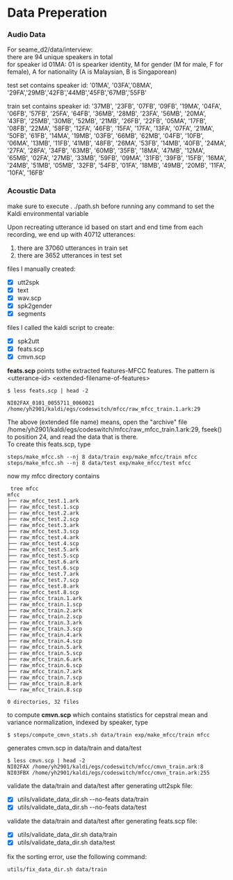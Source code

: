 # Data Preperation

### Audio Data  

For seame_d2/data/interview:    
there are 94 unique speakers in total  
for speaker id 01MA: 01 is spearker identity, M for gender (M for male, F for female), A for nationality (A is Malaysian, B is Singaporean)     

test set contains speaker id: '01MA', '03FA','08MA', '29FA','29MB','42FB','44MB','45FB','67MB','55FB'   

train set contains speaker id: '37MB', '23FB', '07FB', '09FB', '19MA', '04FA', '06FB', '57FB', '25FA', '64FB', '36MB', '28MB', '23FA', '56MB', '20MA', '43FB', '25MB', '30MB', '52MB', '21MB', '26FB', '22FB', '05MA', '17FB', '08FB', '22MA', '58FB', '12FA', '46FB', '15FA', '17FA', '13FA', '07FA', '21MA', '50FB', '61FB', '14MA', '19MB', '03FB', '66MB', '62MB', '04FB', '10FB', '06MA', '13MB', '11FB', '41MB', '48FB', '26MA', '53FB', '14MB', '40FB', '24MA', '27FA', '28FA', '34FB', '63MB', '60MB', '35FB', '18MA', '47MB', '12MA', '65MB', '02FA', '27MB', '33MB', '59FB', '09MA', '31FB', '39FB', '15FB', '16MA', '24MB', '51MB', '05MB', '32FB', '54FB', '01FA', '18MB', '49MB', '20MB', '11FA', '10FA', '16FB'

### Acoustic Data
make sure to execute . ./path.sh before running any command to set the Kaldi environmental variable 

Upon recreating utterance id based on start and end time from each recording, we end up with 40712 utterances:
1. there are 37060 utterances in train set  
2. there are 3652 utterances in test set  

files I manually created:   
- [x] utt2spk  
- [x] text   
- [x] wav.scp  
- [x] spk2gender
- [x] segments   

files I called the kaldi script to create:
- [x] spk2utt
- [x] feats.scp  
- [x] cmvn.scp  

**feats.scp** points tothe extracted features-MFCC features. The pattern is \<utterance-id> \<extended-filename-of-features> 
```
$ less feats.scp | head -2

NI02FAX_0101_0055711_0060021 /home/yh2901/kaldi/egs/codeswitch/mfcc/raw_mfcc_train.1.ark:29
```
The above (extended file name) means, open the "archive" file /home/yh2901/kaldi/egs/codeswitch/mfcc/raw_mfcc_train.1.ark:29, fseek() to position 24, and read the data that is there.   
To create this feats.scp, type 
```
steps/make_mfcc.sh --nj 8 data/train exp/make_mfcc/train mfcc
steps/make_mfcc.sh --nj 8 data/test exp/make_mfcc/test mfcc
```
now my mfcc directory contains 
```
 tree mfcc
mfcc
├── raw_mfcc_test.1.ark
├── raw_mfcc_test.1.scp
├── raw_mfcc_test.2.ark
├── raw_mfcc_test.2.scp
├── raw_mfcc_test.3.ark
├── raw_mfcc_test.3.scp
├── raw_mfcc_test.4.ark
├── raw_mfcc_test.4.scp
├── raw_mfcc_test.5.ark
├── raw_mfcc_test.5.scp
├── raw_mfcc_test.6.ark
├── raw_mfcc_test.6.scp
├── raw_mfcc_test.7.ark
├── raw_mfcc_test.7.scp
├── raw_mfcc_test.8.ark
├── raw_mfcc_test.8.scp
├── raw_mfcc_train.1.ark
├── raw_mfcc_train.1.scp
├── raw_mfcc_train.2.ark
├── raw_mfcc_train.2.scp
├── raw_mfcc_train.3.ark
├── raw_mfcc_train.3.scp
├── raw_mfcc_train.4.ark
├── raw_mfcc_train.4.scp
├── raw_mfcc_train.5.ark
├── raw_mfcc_train.5.scp
├── raw_mfcc_train.6.ark
├── raw_mfcc_train.6.scp
├── raw_mfcc_train.7.ark
├── raw_mfcc_train.7.scp
├── raw_mfcc_train.8.ark
└── raw_mfcc_train.8.scp

0 directories, 32 files
```

to compute **cmvn.scp** which contains statistics for cepstral mean and variance normalization, indexed by speaker, type
```
$ steps/compute_cmvn_stats.sh data/train exp/make_mfcc/train mfcc
```
generates cmvn.scp in data/train and data/test
```
$ less cmvn.scp | head -2
NI02FAX /home/yh2901/kaldi/egs/codeswitch/mfcc/cmvn_train.ark:8
NI03FBX /home/yh2901/kaldi/egs/codeswitch/mfcc/cmvn_train.ark:255
```

validate the data/train and data/test after generating utt2spk file:
- [x] utils/validate_data_dir.sh --no-feats data/train 
- [x] utils/validate_data_dir.sh --no-feats data/test 

validate the data/train and data/test after generating feats.scp file:
- [x] utils/validate_data_dir.sh data/train 
- [x] utils/validate_data_dir.sh data/test 

fix the sorting error, use the following command:
```
utils/fix_data_dir.sh data/train 
```
